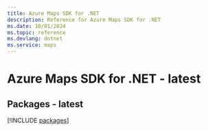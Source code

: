 ```yaml
---
title: Azure Maps SDK for .NET
description: Reference for Azure Maps SDK for .NET
ms.date: 10/01/2024
ms.topic: reference
ms.devlang: dotnet
ms.service: maps
---
```

# Azure Maps SDK for .NET - latest
## Packages - latest
[!INCLUDE [packages](maps-index.md)]
